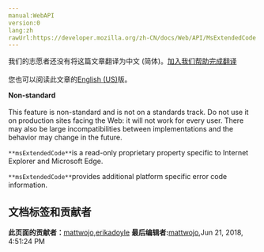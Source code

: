 ```yaml
---
manual:WebAPI
version:0
lang:zh
rawUrl:https://developer.mozilla.org/zh-CN/docs/Web/API/MsExtendedCode
---
```




<bdi>我们的志愿者还没有将这篇文章翻译为<bdi>中文 (简体)</bdi>。[加入我们帮助完成翻译](%15272 "")<br></br>您也可以阅读此文章的[English (US)](%15273 "")版。</bdi>






**Non-standard**<br></br>This feature is non-standard and is not on a standards track. Do not use it on production sites facing the Web: it will not work for every user. There may also be large incompatibilities between implementations and the behavior may change in the future.




`**msExtendedCode**`is a read-only proprietary property specific to Internet Explorer and Microsoft Edge.



`**msExtendedCode**`provides additional platform specific error code information.




## 文档标签和贡献者
**此页面的贡献者：**[mattwojo](%14635 ""),[erikadoyle](%3894 "")
**最后编辑者:**[mattwojo](%14635 ""),<time>Jun 21, 2018, 4:51:24 PM</time>


